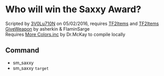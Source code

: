 # Who will win the Saxxy Award?

Scripted by [3V0Lu710N](http://steamcommunity.com/id/hgevo/) on 05/02/2016, requires [TF2Items](https://forums.alliedmods.net/showthread.php?t=115100) and [TF2Items GiveWeapon](https://forums.alliedmods.net/showthread.php?t=141962) by asherkin & FlaminSarge  
Requires [More Colors.inc](https://forums.alliedmods.net/showthread.php?t=185016) by Dr.McKay to compile locally

## Command
- sm_saxxy
- sm_saxxy `target`
